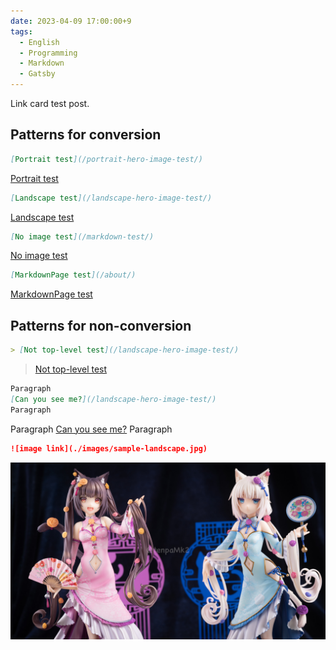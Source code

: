 ```yaml
---
date: 2023-04-09 17:00:00+9
tags:
  - English
  - Programming
  - Markdown
  - Gatsby
---
```


Link card test post.

<!-- more -->

## Patterns for conversion

```md
[Portrait test](/portrait-hero-image-test/)
```

[Portrait test](/portrait-hero-image-test/)

```md
[Landscape test](/landscape-hero-image-test/)
```

[Landscape test](/landscape-hero-image-test/)

```md
[No image test](/markdown-test/)
```

[No image test](/markdown-test/)

```md
[MarkdownPage test](/about/)
```

[MarkdownPage test](/about/)

## Patterns for non-conversion

```md
> [Not top-level test](/landscape-hero-image-test/)
```

> [Not top-level test](/landscape-hero-image-test/)

```md
Paragraph
[Can you see me?](/landscape-hero-image-test/)
Paragraph
```

Paragraph
[Can you see me?](/landscape-hero-image-test/)
Paragraph

```md
![image link](./images/sample-landscape.jpg)
```

![image link](./images/sample-landscape.jpg)
